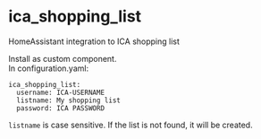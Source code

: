 # ica_shopping_list
HomeAssistant integration to ICA shopping list

Install as custom component.<br>
In configuration.yaml:

```
ica_shopping_list:
  username: ICA-USERNAME
  listname: My shopping list 
  password: ICA PASSWORD
```

```listname``` is case sensitive. If the list is not found, it will be created.
